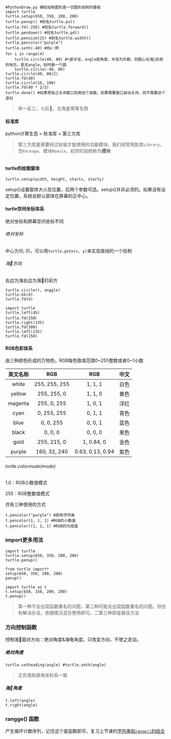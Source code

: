 ```
#PythonDraw.py 蟒蛇绘制图形是一切图形绘制的基础
import turtle
turtle.setup(650, 350, 200, 200)
turtle.penup() #别名turtle.pu()
turtle.fd(-250) #别名turtle.forward()
turtle.pendown() #别名turtle.pd()
turtle.pensize(25) #别名turtle.width()
turtle.pencolor("purple")
turtle.seth(-40) #向👉转
for i in range(4)
    turtle.circle(40, 80) #r是半径，angle是角度。半径为负数，则圆心在海🐢右侧的地方。若无angle，则时画一个圆
    turtle.circle(-40, 80)
turtle.circle(40, 80/2)
turtle.fd(40)
turtle.circle(16, 180)
turtle.fd(40 * 2/3)
turtle.done() #如果想自己关闭窗口则用这个函数，如果需要窗口自动关闭，则不需要这个语句
```
> 举一反三，七彩🐍，五角星等等东西

#### 标准库

python计算生态 = 标准库 + 第三方库

> 第三方库是需要经过安装才能使用的功能模块。我们经常用到库`Library`、包`Package`、模块`Module`，初学阶段统称为**模块**

![]()

#### turtle的绘图窗体

`turtle.setup(width, height, startx, starty)`

setup()设置窗体大小及位置，后两个参数可选。setup()并非必须的。如果没有设定位置，系统会默认窗体在屏幕的正中心。

#### turtle空间坐标体系

绝对坐标和屏幕空间坐标不同

###### 绝对坐标

中心为(0, 0)，可以用`turtle.goto(x, y)`来实现直线的一个绘制

###### 海🐢方向

右边为海右边为海🐢的前方
```
turtle.circle(r, anggle)
turtle.bk(d)
turtle.fd(d)
```

```
import turtle
turtle.left(45)
turtle.fd(150）
turtle.right(135)
turtle.fd(300)
turtle.left(135)
turtle.fd(150)
```

#### RGB色彩体系

由三种颜色形成的万物色，RGB每色取值范围0~255整数或者0~1小数

|英文名称|RGB|RGB|中文|
|:---:|:---:|:---:|:---:|
|white|255, 255, 255|1, 1, 1|白色|
|yellow|255, 255, 0|1, 1, 0|黄色|
|magenta|255, 0, 255|1, 0, 1|洋红|
|cyan|0, 255, 255|0, 1, 1|青色|
|blue|0, 0, 255|0, 0, 1|蓝色|
|black|0, 0, 0|0, 0, 0|黑色|
|gold|255, 215, 0|1, 0.84, 0|金色|
|purple|160, 32, 240|0.63, 0.13, 0.94|紫色|

###### turtle.colormode(mode)

1.0：RGB小数值模式

255：RGB整数值模式

共有三种使用的方式

```
t.pencolor("purple") #颜色字符串
t.pencolor(1, 1, 1) #RGB的小数值
t.pencolor((1, 1, 1) #RGB的元组值
```

### import更多用法

```
import turtle
turtle.setup(650, 350, 200, 200)
turtle.penup()
```

```
from turtle import*
setup(650, 350, 200, 200)
penup()
```

```最佳方法
import turtle as t
t.setup(650, 350, 200, 200)
t.penup()
```

> 第一种不会出现函数重名的问题，第二种可能会出现函数重名的问题。但也有解决办法，依据情况混合使用即可。二第三种即是最佳方法

### 方向控制函数

控制海🐢面对方向：绝对角度&海龟角度。只改变方向，不使之走动。

##### 绝对角度

`turtle.setheading(angle) #turtle.seth(angle)`

> 正负值和直角坐标系一致

##### 海🐢角度

```
t.left(angle)
t.right(angle)
```

### rangge() 函数

产生循环计数序列，记住这个是函数即可，复习上节课的[字符串和`range()`的结合](https://github.com/SimonZhong2025/Waste-Self-Rescue-Scheme/blob/master/Simon%E2%80%98s%20base%20camp/Python/MOOC%20python%E8%AF%AD%E8%A8%80%E7%A8%8B%E5%BA%8F%E8%AE%BE%E8%AE%A1/01%20Python123%E7%AC%AC%E4%B8%80%E5%8D%95%E5%85%83%E7%BB%83%E4%B9%A0%E9%A2%98.md)
